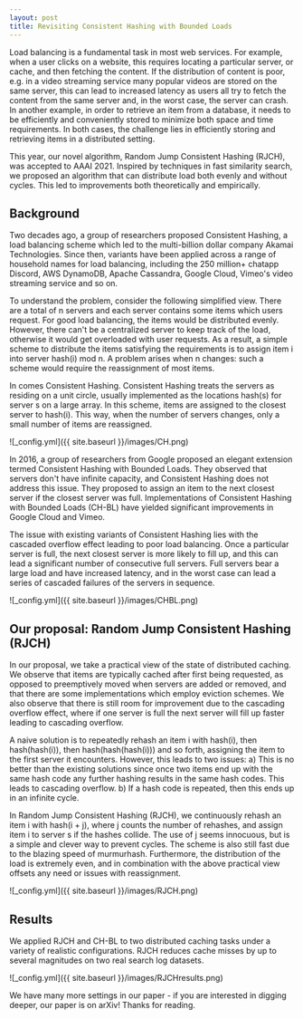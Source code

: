 ```yaml
---
layout: post
title: Revisiting Consistent Hashing with Bounded Loads
---
```


Load balancing is a fundamental task in most web services. For example, when a user clicks on a website, this requires locating a particular server, or cache, and then fetching the content. If the distribution of content is poor, e.g. in a video streaming service many popular videos are stored on the same server, this can lead to increased latency as users all try to fetch the content from the same server and, in the worst case, the server can crash. In another example, in order to retrieve an item from a database, it needs to be efficiently and conveniently stored to minimize both space and time requirements. In both cases, the challenge lies in efficiently storing and retrieving items in a distributed setting.

This year, our novel algorithm, Random Jump Consistent Hashing (RJCH), was accepted to AAAI 2021. Inspired by techniques in fast similarity search, we proposed an algorithm that can distribute load both evenly and without cycles. This led to improvements both theoretically and empirically.

## Background

Two decades ago, a group of researchers proposed Consistent Hashing, a load balancing scheme which led to the multi-billion dollar company Akamai Technologies. Since then, variants have been applied across a range of household names for load balancing, including the 250 million+ chatapp Discord, AWS DynamoDB, Apache Cassandra, Google Cloud, Vimeo's video streaming service and so on.

To understand the problem, consider the following simplified view. There are a total of n servers and each server contains some items which users request. For good load balancing, the items would be distributed evenly. However, there can't be a centralized server to keep track of the load, otherwise it would get overloaded with user requests. As a result, a simple scheme to distribute the items satisfying the requirements is to assign item i into server hash(i) mod n. A problem arises when n changes: such a scheme would require the reassignment of most items.

In comes Consistent Hashing. Consistent Hashing treats the servers as residing on a unit circle, usually implemented as the locations hash(s) for server s on a large array. In this scheme, items are assigned to the closest server to hash(i). This way, when the number of servers changes, only a small number of items are reassigned.

![_config.yml]({{ site.baseurl }}/images/CH.png)
     
In 2016, a group of researchers from Google proposed an elegant extension termed Consistent Hashing with Bounded Loads. They observed that servers don't have infinite capacity, and Consistent Hashing does not address this issue. They proposed to assign an item to the next closest server if the closest server was full. Implementations of Consistent Hashing with Bounded Loads (CH-BL) have yielded significant improvements in Google Cloud and Vimeo.

The issue with existing variants of Consistent Hashing lies with the cascaded overflow effect leading to poor load balancing. Once a particular server is full, the next closest server is more likely to fill up, and this can lead a significant number of consecutive full servers. Full servers bear a large load and have increased latency, and in the worst case can lead a series of cascaded failures of the servers in sequence.

![_config.yml]({{ site.baseurl }}/images/CHBL.png)

## Our proposal: Random Jump Consistent Hashing (RJCH)

In our proposal, we take a practical view of the state of distributed caching. We observe that items are typically cached after first being requested, as opposed to preemptively moved when servers are added or removed, and that there are some implementations which employ eviction schemes. We also observe that there is still room for improvement due to the cascading overflow effect, where if one server is full the next server will fill up faster leading to cascading overflow. 

A naive solution is to repeatedly rehash an item i with hash(i), then hash(hash(i)), then hash(hash(hash(i))) and so forth, assigning the item to the first server it encounters. However, this leads to two issues: a) This is no better than the existing solutions since once two items end up with the same hash code any further hashing results in the same hash codes. This leads to cascading overflow. b) If a hash code is repeated, then this ends up in an infinite cycle.

In Random Jump Consistent Hashing (RJCH), we continuously rehash an item i with hash(i + j), where j counts the number of rehashes, and assign item i to server s if the hashes collide. The use of j seems innocuous, but is a simple and clever way to prevent cycles. The scheme is also still fast due to the blazing speed of murmurhash. Furthermore, the distribution of the load is extremely even, and in combination with the above practical view offsets any need or issues with reassignment.

![_config.yml]({{ site.baseurl }}/images/RJCH.png)

## Results

We applied RJCH and CH-BL to two distributed caching tasks under a variety of realistic configurations. RJCH reduces cache misses by up to several magnitudes on two real search log datasets.

![_config.yml]({{ site.baseurl }}/images/RJCHresults.png)
     
We have many more settings in our paper - if you are interested in digging deeper, our paper is on arXiv! Thanks for reading.
